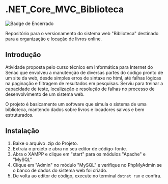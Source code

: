 # .NET_Core_MVC_Biblioteca
![Badge de Encerrado](https://img.shields.io/badge/status-Encerrado-red)

Repositório para o versionamento do sistema web "Biblioteca" destinado para a organização e locação de livros online.

## Introdução
Atividade proposta pelo curso técnico em Informática para Internet do Senac que envolveu a manutenção de diversas partes do código pronto de um site da web, desde simples erros de sintaxe no html, até falhas lógicas na paginação e filtragem de resultados em pesquisas. Serviu para treinar a capacidade de teste, localização e resolução de falhas no processo de desenvolvimento de um sistema web.

O projeto é basicamente um software que simula o sistema de uma biblioteca, mantendo dados sobre livros e locadores salvos e bem estruturados.

## Instalação
1. Baixe o arquivo .zip do Projeto.
2. Extraia o projeto e abra no seu editor de código-fonte.
3. Abra o XAMPP e clique em "start" para os módulos "Apache" e "MySQL"
4. Clique em "Admin" no módulo "MySQL" e verifique no PhpMyAdmin se o banco de dados do sistema web foi criado.
5. De volta ao editor de código, execute no terminal `dotnet run` e confira.
